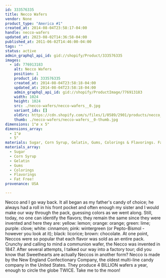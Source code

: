 ```yaml
---
id: 333576335
title: Necco Wafers
vendor: None
product_type: "America #1"
created_at: 2014-08-04T23:58:17-04:00
handle: necco-wafers
updated_at: 2023-08-02T14:36:58-04:00
published_at: 2011-06-02T14:46:00-04:00
tags: ""
status: active
admin_graphql_api_id: gid://shopify/Product/333576335
images:
  - id: 776913183
    alt: Necco Wafers
    position: 1
    product_id: 333576335
    created_at: 2014-08-04T23:58:18-04:00
    updated_at: 2014-08-04T23:58:18-04:00
    admin_graphql_api_id: gid://shopify/ProductImage/776913183
    width: 1024
    height: 1024
    src: ./necco-wafers/necco-wafers__0.jpg
    variant_ids: []
    oldSrc: https://cdn.shopify.com/s/files/1/0589/2901/products/necco_5617.jpeg?v=1407211098
    thumb: ./necco-wafers/necco-wafers__0-thumb.jpg
dimensions: 1"ø x 5"
dimensions_array:
  - 1"ø
  - 5"
materials: Sugar, Corn Syrup, Gelatin, Gums, Colorings & Flavorings. Fat Free!
materials_array:
  - Sugar
  - Corn Syrup
  - Gelatin
  - Gums
  - Colorings
  - Flavorings
  - Fat Free!
provenance: USA

---
```


Necco and I go way back. It all began as my father's candy of choice; he always had a roll in his front pocket and often enough my sister and I would make our way through the pack, guessing colors as we went along. Still, today, no one can identify the flavors; they remain the same since they were invented and here they are: yellow: lemon; orange: orange; green: lime; purple: clove; white: cinnamon; pink: wintergreen (or Pepto-Bismol - however you look at it); black: licorice; brown: chocolate. At one point, Neccos were so popular that each flavor was sold as an entire pack. Crunchy and calling to mind a communion wafer, the Necco was invented in 1847. After several attempts, I talked our way into a factory tour; did you know that Sweethearts are actually Neccos in another form? Necco is made by the New England Confectionary Company, the oldest multi-line candy company in the United States. They produce 4 BILLION wafers a year, enough to circle the globe TWICE. Take me to the moon!